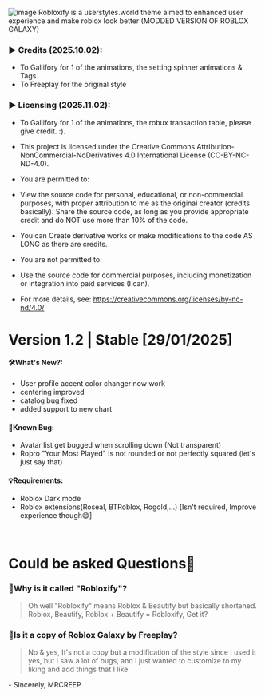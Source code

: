 ![image](https://github.com/user-attachments/assets/411992c1-61e6-444e-b058-5df21ce5a6e0)
Robloxify is a userstyles.world theme aimed to enhanced user experience and make roblox look better (MODDED VERSION OF ROBLOX GALAXY)
### ▶ Credits (2025.10.02):
- To Gallifory for 1 of the animations, the setting spinner animations & Tags.
- To Freeplay for the original style
 ‏‏‎ ‎
### ▶ Licensing (2025.11.02):
- To Gallifory for 1 of the animations, the robux transaction table, please give credit. :).
- This project is licensed under the Creative Commons Attribution-NonCommercial-NoDerivatives 4.0 
  International License (CC-BY-NC-ND-4.0).

- You are permitted to:

- View the source code for personal, educational, or non-commercial purposes, with proper attribution to me as the original creator (credits basically).
Share the source code, as long as you provide appropriate credit and do NOT use more than 10% of the code.
- You can Create derivative works or make modifications to the code AS LONG as there are credits.
- You are not permitted to:

- Use the source code for commercial purposes, including monetization or integration into paid services (I can).

- For more details, see: https://creativecommons.org/licenses/by-nc-nd/4.0/

# Version 1.2 | Stable [29/01/2025]

#### 🛠️What's New?:
- User profile accent color changer now work
- centering improved
- catalog bug fixed
- added support to new chart

#### 🤔Known Bug:
- Avatar list get bugged when scrolling down (Not transparent)
- Ropro "Your Most Played" Is not rounded or not perfectly squared (let's just say that)

#### 💡Requirements:
- Roblox Dark mode
- Roblox extensions(Roseal, BTRoblox, Rogold,...) [Isn't required, Improve experience though😄]

‏‏‎ 
# Could be asked Questions🤔

### 🤔Why is it called "Robloxify"?

  > Oh well "Robloxify" means Roblox & Beautify but basically shortened. Roblox, Beautify, 
    Roblox + Beautify = Robloxify, Get it? 

### 🤔Is it a copy of Roblox Galaxy by Freeplay?

  > No & yes, It's not a copy but a modification of the style since I used it yes, but I saw a lot 
    of bugs, and I just wanted to customize to my liking and add things that I like.

‎- Sincerely, MRCREEP
